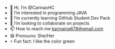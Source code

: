 - 👋 Hi, I’m @CarinaoHC
- 👀 I’m interested in programming JAVA
- 🌱 I’m currently learning GitHub Student Dev Pack
- 💞️ I’m looking to collaborate on projects
- 📫 How to reach me karinaina678@gmail.com
- 😄 Pronouns: She/Her
- ⚡ Fun fact: I like the color green

<!---
CarinaoHC/CarinaoHC is a ✨ special ✨ repository because its `README.md` (this file) appears on your GitHub profile.
You can click the Preview link to take a look at your changes.
--->
